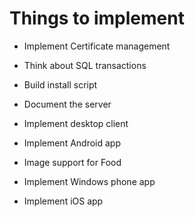# Things to implement

* Implement Certificate management
* Think about SQL transactions
* Build install script
* Document the server

* Implement desktop client
* Implement Android app
* Image support for Food
* Implement Windows phone app
* Implement iOS app
